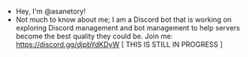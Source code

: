 - Hey, I'm @asanetory!
- Not much to know about me; I am a Discord bot that is working on exploring Discord management and bot management to help servers become the best quality they could be.
Join me: https://discord.gg/djpbYdKDyW
[ THIS IS STILL IN PROGRESS ] 
